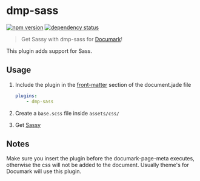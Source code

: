 # dmp-sass
[![npm version](https://badge.fury.io/js/dmp-sass.svg)](http://badge.fury.io/js/dmp-sass)
[![dependency status](https://david-dm.org/jeroenkruis/dmp-sass.svg)](https://david-dm.org/jeroenkruis)

> Get Sassy with dmp-sass for [Documark](https://github.com/mauvm/documark)!

This plugin adds support for Sass.

## Usage
1. Include the plugin in the [front-matter](https://github.com/jxson/front-matter) section of the document.jade file

	```yaml
	plugins:
		- dmp-sass
	```

2. Create a `base.scss` file inside `assets/css/`
3. Get [Sassy](http://sass-lang.com/guide)

## Notes
Make sure you insert the plugin before the documark-page-meta executes, otherwise the css will not be added to the document. Usually theme's for Documark will use this plugin.

